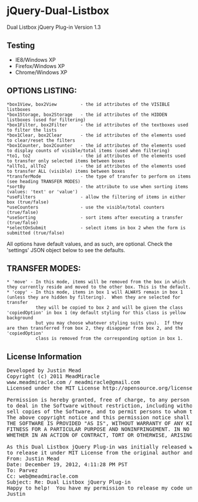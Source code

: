 jQuery-Dual-Listbox
================================

Dual Listbox jQuery Plug-in
Version 1.3

Testing
------------
* IE8/Windows XP
* Firefox/Windows XP
* Chrome/Windows XP

OPTIONS LISTING:
------------
    *box1View, box2View         - the id attributes of the VISIBLE listboxes
    *box1Storage, box2Storage   - the id attributes of the HIDDEN listboxes (used for filtering)
    *box1Filter, box2Filter     - the id attributes of the textboxes used to filter the lists
    *box1Clear, box2Clear       - the id attributes of the elements used to clear/reset the filters
    *box1Counter, box2Counter   - the id attributes of the elements used to display counts of visible/total items (used when filtering)
    *to1, to2                   - the id attributes of the elements used to transfer only selected items between boxes
    *allTo1, allTo2             - the id attributes of the elements used to transfer ALL (visible) items between boxes
    *transferMode               - the type of transfer to perform on items (see heading TRANSFER MODES)
    *sortBy                     - the attribute to use when sorting items (values: 'text' or 'value')
    *useFilters                 - allow the filtering of items in either box (true/false)
    *useCounters                - use the visible/total counters (true/false)
    *useSorting                 - sort items after executing a transfer (true/false)
    *selectOnSubmit             - select items in box 2 when the form is submitted (true/false)

All options have default values, and as such, are optional.  Check the 'settings' JSON object below to see the defaults.

TRANSFER MODES:
------------
    * 'move' - In this mode, items will be removed from the box in which they currently reside and moved to the other box. This is the default.
    * 'copy' - In this mode, items in box 1 will ALWAYS remain in box 1 (unless they are hidden by filtering).  When they are selected for transfer
               they will be copied to box 2 and will be given the class 'copiedOption' in box 1 (my default styling for this class is yellow background
               but you may choose whatever styling suits you).  If they are then transferred from box 2, they disappear from box 2, and the 'copiedOption'
               class is removed from the corresponding option in box 1.



License Information
------------
<pre>
Developed by Justin Mead
Copyright (c) 2011 MeadMiracle
www.meadmiracle.com / meadmiracle@gmail.com
Licensed under the MIT License http://opensource.org/licenses/MIT

Permission is hereby granted, free of charge, to any person obtaining a copy of this software and associated documentation files (the "Software"), 
to deal in the Software without restriction, including without limitation the rights to use, copy, modify, merge, publish, distribute, sublicense, and/or 
sell copies of the Software, and to permit persons to whom the Software is furnished to do so, subject to the following conditions:
The above copyright notice and this permission notice shall be included in all copies or substantial portions of the Software.
THE SOFTWARE IS PROVIDED "AS IS", WITHOUT WARRANTY OF ANY KIND, EXPRESS OR IMPLIED, INCLUDING BUT NOT LIMITED TO THE WARRANTIES OF MERCHANTABILITY, 
FITNESS FOR A PARTICULAR PURPOSE AND NONINFRINGEMENT. IN NO EVENT SHALL THE AUTHORS OR COPYRIGHT HOLDERS BE LIABLE FOR ANY CLAIM, DAMAGES OR OTHER LIABILITY, 
WHETHER IN AN ACTION OF CONTRACT, TORT OR OTHERWISE, ARISING FROM, OUT OF OR IN CONNECTION WITH THE SOFTWARE OR THE USE OR OTHER DEALINGS IN THE SOFTWARE.

As this Dual Listbox jQuery Plug-in was initially released with GPL v2 License which was quite restrictive, I got the following explicit permission 
to release it under MIT License from the original author and copyright holder.
From: Justin Mead <xxxxxxxxxxx@gmail.com>
Date: December 19, 2012, 4:11:28 PM PST
To: Parvez <xxxxxxxxxxx@gmail.com>
Cc: web@meadmiracle.com
Subject: Re: Dual Listbox jQuery Plug-in
Happy to help!  You have my permission to release my code under the MIT license.  Good luck with your project!
Justin
</pre>
